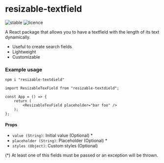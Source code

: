 # resizable-textfield 
![stable](https://img.shields.io/badge/v1.0.9-stable-green) ![licence](https://img.shields.io/badge/status-success-blue)


A React package that allows you to have a textfield with the length of its text dynamically.

  - Useful to create search fields
  - Lightweight
  - Customizable

### Example usage

```
npm i "resizable-textdield"
```

```
import ResizableTexField from "resizable-textdield";

const App = () => {
    return (
        <ResizableTexField placeholder="bar foo" />
    );
};
```

#### Props
 - `value (String)`: Initial value (Optional) *
 - `placeholder (String)`: Placeholder (Optional) *
 - `styles (Object)`: Custom styles (Optional) 

(*) At least one of this fields must be passed or an exception will be thrown. 

